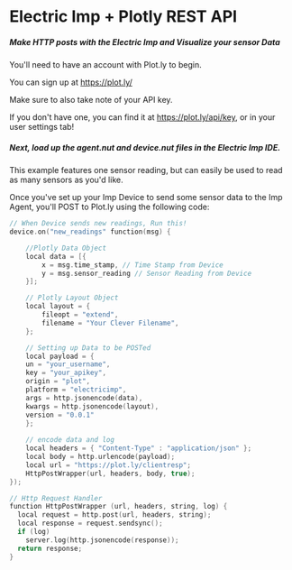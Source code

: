 Electric Imp + Plotly REST API
================

##### Make HTTP posts with the Electric Imp and Visualize your sensor Data

You'll need to have an account with Plot.ly to begin. 

You can sign up at https://plot.ly/

Make sure to also take note of your API key.

If you don't have one, you can find it at https://plot.ly/api/key, or in your user settings tab!



##### Next, load up the agent.nut and device.nut files in the Electric Imp IDE.

This example features one sensor reading, but can easily be used to read as many sensors as you'd like. 
  
  
Once you've set up your Imp Device to send some sensor data to the Imp Agent, you'll POST to Plot.ly using the following code:  
```c
// When Device sends new readings, Run this!
device.on("new_readings" function(msg) {

    //Plotly Data Object
    local data = [{
        x = msg.time_stamp, // Time Stamp from Device
        y = msg.sensor_reading // Sensor Reading from Device
    }];

    // Plotly Layout Object
    local layout = {
        fileopt = "extend",
        filename = "Your Clever Filename",
    };

    // Setting up Data to be POSTed
    local payload = {
    un = "your_username",
    key = "your_apikey",
    origin = "plot",
    platform = "electricimp",
    args = http.jsonencode(data),
    kwargs = http.jsonencode(layout),
    version = "0.0.1"
    };
    
    // encode data and log
    local headers = { "Content-Type" : "application/json" };
    local body = http.urlencode(payload);
    local url = "https://plot.ly/clientresp";
    HttpPostWrapper(url, headers, body, true);
});

// Http Request Handler
function HttpPostWrapper (url, headers, string, log) {
  local request = http.post(url, headers, string);
  local response = request.sendsync();
  if (log)
    server.log(http.jsonencode(response));
  return response;
}
```
